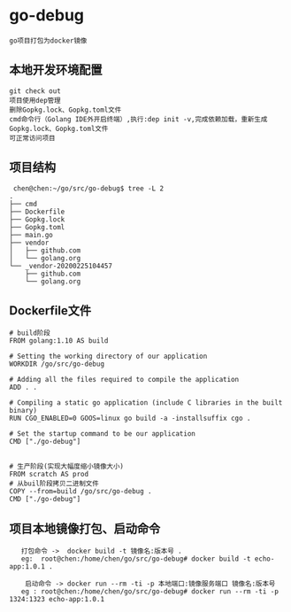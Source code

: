 # go-debug
    go项目打包为docker镜像

## 本地开发环境配置
    git check out 
    项目使用dep管理
    删除Gopkg.lock、Gopkg.toml文件
    cmd命令行（Golang IDE外开启终端）,执行:dep init -v,完成依赖加载，重新生成Gopkg.lock、Gopkg.toml文件
    可正常访问项目
 
 ## 项目结构
     chen@chen:~/go/src/go-debug$ tree -L 2
    .
    ├── cmd
    ├── Dockerfile
    ├── Gopkg.lock
    ├── Gopkg.toml
    ├── main.go
    ├── vendor
    │   ├── github.com
    │   └── golang.org
    └── _vendor-20200225104457
        ├── github.com
        └── golang.org

##  Dockerfile文件
    # build阶段
    FROM golang:1.10 AS build

    # Setting the working directory of our application
    WORKDIR /go/src/go-debug

    # Adding all the files required to compile the application
    ADD . .

    # Compiling a static go application (include C libraries in the built binary)
    RUN CGO_ENABLED=0 GOOS=linux go build -a -installsuffix cgo .

    # Set the startup command to be our application
    CMD ["./go-debug"]


    # 生产阶段(实现大幅度缩小镜像大小)
    FROM scratch AS prod
    # 从buil阶段拷贝二进制文件
    COPY --from=build /go/src/go-debug .
    CMD ["./go-debug"]

 
 ## 项目本地镜像打包、启动命令
       打包命令 ->  docker build -t 镜像名:版本号 .
       eg:  root@chen:/home/chen/go/src/go-debug# docker build -t echo-app:1.0.1 .
        
        启动命令 -> docker run --rm -ti -p 本地端口:镜像服务端口 镜像名:版本号
       eg : root@chen:/home/chen/go/src/go-debug# docker run --rm -ti -p 1324:1323 echo-app:1.0.1
    
    
    
